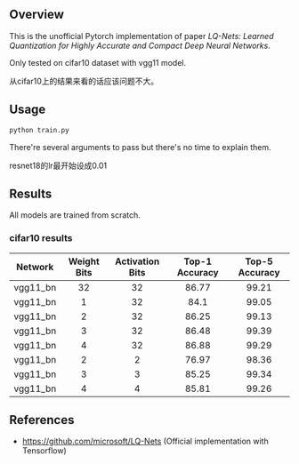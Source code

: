 ## Overview

This is the unofficial Pytorch implementation of paper *LQ-Nets: Learned Quantization for Highly Accurate and Compact Deep Neural Networks*.

Only tested on cifar10 dataset with vgg11 model.

从cifar10上的结果来看的话应该问题不大。

## Usage

```bash
python train.py
```

There're several arguments to pass but there's no time to explain them.

resnet18的lr最开始设成0.01

## Results

All models are trained from scratch.

### cifar10 results

|Network|Weight Bits|Activation Bits|Top-1 Accuracy|Top-5 Accuracy|
|:---:|:---:|:---:|:---:|:---:|
|vgg11_bn|32|32|86.77|99.21|
|vgg11_bn|1|32|84.1|99.05|
|vgg11_bn|2|32|86.25|99.13|
|vgg11_bn|3|32|86.48|99.39|
|vgg11_bn|4|32|86.88|99.29|
|vgg11_bn|2|2|76.97|98.36|
|vgg11_bn|3|3|85.25|99.34|
|vgg11_bn|4|4|85.81|99.26|

## References

- https://github.com/microsoft/LQ-Nets (Official implementation with Tensorflow)